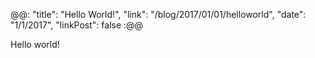 @@: "title": "Hello World!", "link": "/blog/2017/01/01/helloworld", "date": "1/1/2017", "linkPost": false :@@ 

Hello world!
